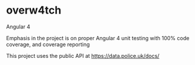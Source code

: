 # overw4tch
Angular 4

Emphasis in the project is on proper Angular 4 unit testing with 100% code coverage, and coverage reporting
  
This project uses the public API at https://data.police.uk/docs/
